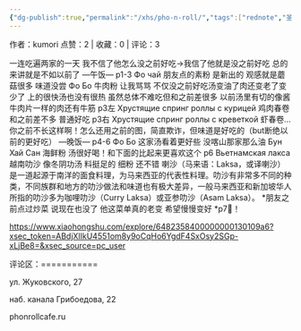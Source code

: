 ```yaml
---
{"dg-publish":true,"permalink":"/xhs/pho-n-roll/","tags":["rednote","圣彼得堡"],"updated":"2025-03-17T22:18:12.377+08:00"}
---
```


作者：kumori
点赞：2   |   收藏：0   |   评论：3

一连吃遍两家的一天 我不信了他怎么没之前好吃→我信了他就是没之前好吃 总的来讲就是不如以前了
—午饭— p1-3
Фо чай 朋友点的素粉 是新出的 观感就是蘑菇很多 味道没尝
Фо Бо 牛肉粉 让我骂骂 不仅没之前好吃汤变油了肉还变老了变少了 上的很快汤也没有很热 虽然总体不难吃但和之前差很多 以前汤里有切的像酱牛肉片一样的肉还有牛筋
p3左 Хрустящие спринг роллы с курицей 鸡肉春卷 和之前差不多 普通好吃
p3右 Хрустящие спринг роллы с креветкой 虾春卷…你之前不长这样啊！怎么还用之前的图，简直欺诈，但味道是好吃的（but断绝以前的更好吃）
—晚饭— p4-6
Фо Бо 这家汤看着更好些 没喀山那家那么油
Бун Хай Сан 海鲜粉 汤很好喝！和下面的比起来更喜欢这个
p6 Вьетнамская лакса 越南叻沙 像冬阴功汤 料挺足的 细粉 还不错
喇沙（马来语：Laksa，或译喇沙）是一道起源于南洋的面食料理，为马来西亚的代表性料理。叻沙有非常多不同的种类，不同族群和地方的叻沙做法和味道也有极大差异，一般马来西亚和新加坡华人所指的叻沙多为咖哩叻沙（Curry Laksa）或亚参叻沙（Asam Laksa）。
*朋友之前点过炒菜 说现在也没了 他这菜单真的老变 希望慢慢变好
*p7🍊！

https://www.xiaohongshu.com/explore/6482358400000000130109a6?xsec_token=ABdjXlIkU4551om8y9oCqHo6YgdF4SxOsy2SGp-xLjBe8=&xsec_source=pc_user

评论区：===========

ул. Жуковского, 27

наб. канала Грибоедова, 22

phonrollcafe.ru